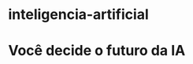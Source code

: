 # inteligencia-artificial
<!DOCTYPE html>
<html lang="pt-br">
<head>
    <meta charset="UTF-8">
    <meta name="viewport" content="width=device-width, initial-scale=1.0">
    <link rel="stylesheet" href="style.css">
    <title>Você decide o futuro da IA</title>
</head>
<body>
    <div class="caixa-principal">
        <h1>Você decide o futuro da IA</h1>
        <div class="caixa-perguntas"></div>
        <div class="caixa-alternativas"></div>
        <div class="caixa-resultado"></div>
            <p class="texto-resultado"></p>
    </div>
</body>
</html>